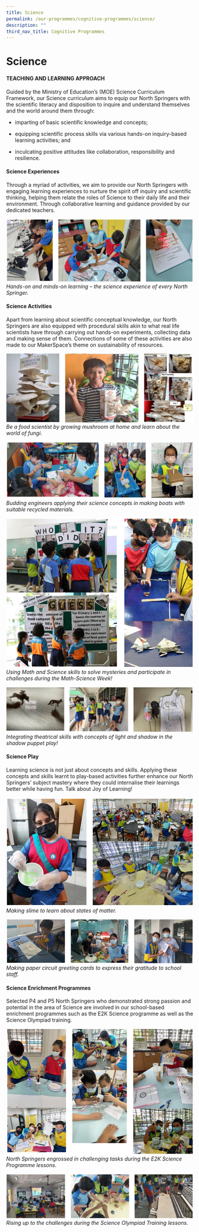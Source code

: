 ```yaml
---
title: Science
permalink: /our-programmes/cognitive-programmes/science/
description: ""
third_nav_title: Cognitive Programmes
---
```

Science
=======

#### TEACHING AND LEARNING APPROACH

Guided by the Ministry of Education’s (MOE) Science Curriculum Framework, our Science curriculum aims to equip our North Springers with the scientific literacy and disposition to inquire and understand themselves and the world around them through:

*   imparting of basic scientific knowledge and concepts;
    
*   equipping scientific process skills via various hands-on inquiry-based learning activities; and
    
*   inculcating positive attitudes like collaboration, responsibility and resilience.
    

#### Science Experiences

Through a myriad of activities, we aim to provide our North Springers with engaging learning experiences to nurture the spirit off inquiry and scientific thinking, helping them relate the roles of Science to their daily life and their environment. Through collaborative learning and guidance provided by our dedicated teachers.

![Science Experiences](/images/Science%20Experiences.png) *Hands-on and minds-on learning – the science experience of every North Springer.*

#### Science Activities

Apart from learning about scientific conceptual knowledge, our North Springers are also equipped with procedural skills akin to what real life scientists have through carrying out hands-on experiments, collecting data and making sense of them. Connections of some of these activities are also made to our MakerSpace’s theme on sustainability of resources.

![Science Activities](/images/Science%20Activities_1.png) *Be a food scientist by growing mushroom at home and learn about the world of fungi.*

![Science Activities](/images/Science%20Activities_2.png) *Budding engineers applying their science concepts in making boats with suitable recycled materials.*

![Science Activities](/images/Science%20Activities_3.png) *Using Math and Science skills to solve mysteries and participate in challenges during the Math-Science Week!*

![Science Activities](/images/Science%20Activities_4.png) *Integrating theatrical skills with concepts of light and shadow in the shadow puppet play!*

#### Science Play

Learning science is not just about concepts and skills. Applying these concepts and skills learnt to play-based activities further enhance our North Springers’ subject mastery where they could internalise their learnings better while having fun. Talk about Joy of Learning!

![Science Play](/images/Science%20Play_1.png) *Making slime to learn about states of matter.*

![Science Play](/images/Science%20Play_2.png) *Making paper circuit greeting cards to express their gratitude to school staff.*

#### Science Enrichment Programmes

Selected P4 and P5 North Springers who demonstrated strong passion and potential in the area of Science are involved in our school-based enrichment programmes such as the E2K Science programme as well as the Science Olympiad training.

![Science Enrichment Programmes](/images/Science%20Enrichment%20Programmes_1.png) _North Springers engrossed in challenging tasks during the_ _E2K Science Programme lessons._

![Science Enrichment Programmes](/images/Science%20Enrichment%20Programmes_2.png) *Rising up to the challenges during the Science Olympiad Training lessons.*